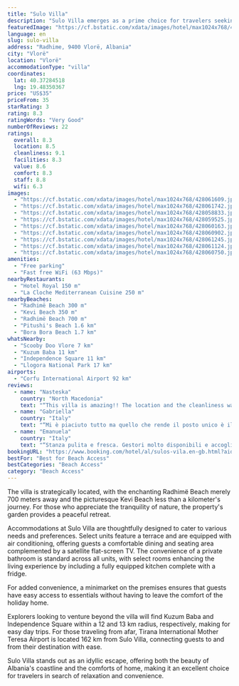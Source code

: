 ```yaml
---
title: "Sulo Villa"
description: "Sulo Villa emerges as a prime choice for travelers seeking a serene getaway, perfectly positioned just a short 400-meter stroll from the pristine Radhimë Beach in Vlorë."
featuredImage: "https://cf.bstatic.com/xdata/images/hotel/max1024x768/428061609.jpg?k=58fbbe2f854c20ef4028f949dcc2769684b9dd19a82a6373a526d2e48d82b14a&o=&hp=1"
language: en
slug: sulo-villa
address: "Radhime, 9400 Vlorë, Albania"
city: "Vlorë"
location: "Vlorë"
accommodationType: "villa"
coordinates:
  lat: 40.37284518
  lng: 19.48350367
price: "US$35"
priceFrom: 35
starRating: 3
rating: 8.3
ratingWords: "Very Good"
numberOfReviews: 22
ratings:
  overall: 8.3
  location: 8.5
  cleanliness: 9.1
  facilities: 8.3
  value: 8.6
  comfort: 8.3
  staff: 8.8
  wifi: 6.3
images:
  - "https://cf.bstatic.com/xdata/images/hotel/max1024x768/428061609.jpg?k=58fbbe2f854c20ef4028f949dcc2769684b9dd19a82a6373a526d2e48d82b14a&o=&hp=1"
  - "https://cf.bstatic.com/xdata/images/hotel/max1024x768/428061742.jpg?k=6fd707c81f5f12c84f1c32bd9e1ca7ea63cbb478f7c64cf0ad95300e0ab5bb08&o=&hp=1"
  - "https://cf.bstatic.com/xdata/images/hotel/max1024x768/428058833.jpg?k=86f5ec1df781a6bfcb08283e4feb8d244b3d66d3220d0590e4f2d831a1cc9f25&o=&hp=1"
  - "https://cf.bstatic.com/xdata/images/hotel/max1024x768/428059525.jpg?k=2d9b2e47604790ce6d9064036c696ef07fd43b02df5eeb2ddd18cec182a690c6&o=&hp=1"
  - "https://cf.bstatic.com/xdata/images/hotel/max1024x768/428060163.jpg?k=e1875cd8141c2f505c4548ff82f6e0fe4c3812fb8207f39723f1a6624ddee15c&o=&hp=1"
  - "https://cf.bstatic.com/xdata/images/hotel/max1024x768/428060902.jpg?k=6335f08186ad99c1f1928b6bfe758a42660dd4a586205818abf22a3efd19fa8b&o=&hp=1"
  - "https://cf.bstatic.com/xdata/images/hotel/max1024x768/428061245.jpg?k=cc6913736d87ec52fbf833bf5506b5669c57dd6572f4e3935b03e44d8b532f06&o=&hp=1"
  - "https://cf.bstatic.com/xdata/images/hotel/max1024x768/428061124.jpg?k=4a2db8e4779677b6a6cd13a9cce6925e1dd75d7944569a79e867cb813ba2adce&o=&hp=1"
  - "https://cf.bstatic.com/xdata/images/hotel/max1024x768/428060750.jpg?k=d9776eee15a19b1b2ce7e49c18be628c17078b3858b339dd8496873e28129739&o=&hp=1"
amenities:
  - "Free parking"
  - "Fast free WiFi (63 Mbps)"
nearbyRestaurants:
  - "Hotel Royal 150 m"
  - "La Cloche Mediterranean Cuisine 250 m"
nearbyBeaches:
  - "Radhimë Beach 300 m"
  - "Kevi Beach 350 m"
  - "Radhimë Beach 700 m"
  - "Pitushi's Beach 1.6 km"
  - "Bora Bora Beach 1.7 km"
whatsNearby:
  - "Scooby Doo Vlore 7 km"
  - "Kuzum Baba 11 km"
  - "Independence Square 11 km"
  - "Llogora National Park 17 km"
airports:
  - "Corfu International Airport 92 km"
reviews:
  - name: "Nasteska"
    country: "North Macedonia"
    text: "“This villa is amazing!! The location and the cleanliness was superb. The staff went above and beyond, and was so friendly and welcoming. Can't wait to go back! Would definitely recommend this place!”"
  - name: "Gabriella"
    country: "Italy"
    text: "“Mi è piaciuto tutto ma quello che rende il posto unico è il proprietario di casa. Sulo è una persona eccezionale, sempre disponibile, ci ha fatto sentire come se fossimo a casa nostra. Grazie di tutto.”"
  - name: "Emanuela"
    country: "Italy"
    text: "“Stanza pulita e fresca. Gestori molto disponibili e accoglienti. Posizione buona, parcheggio esterno e zona tranquilla.”"
bookingURL: "https://www.booking.com/hotel/al/sulos-vila.en-gb.html?aid=8035640"
bestFor: "Best for Beach Access"
bestCategories: "Beach Access"
category: "Beach Access"
---
```


The villa is strategically located, with the enchanting Radhimë Beach merely 700 meters away and the picturesque Kevi Beach less than a kilometer's journey. For those who appreciate the tranquility of nature, the property's garden provides a peaceful retreat.

Accommodations at Sulo Villa are thoughtfully designed to cater to various needs and preferences. Select units feature a terrace and are equipped with air conditioning, offering guests a comfortable dining and seating area complemented by a satellite flat-screen TV. The convenience of a private bathroom is standard across all units, with select rooms enhancing the living experience by including a fully equipped kitchen complete with a fridge.

For added convenience, a minimarket on the premises ensures that guests have easy access to essentials without having to leave the comfort of the holiday home.

Explorers looking to venture beyond the villa will find Kuzum Baba and Independence Square within a 12 and 13 km radius, respectively, making for easy day trips. For those traveling from afar, Tirana International Mother Teresa Airport is located 162 km from Sulo Villa, connecting guests to and from their destination with ease.

Sulo Villa stands out as an idyllic escape, offering both the beauty of Albania's coastline and the comforts of home, making it an excellent choice for travelers in search of relaxation and convenience.